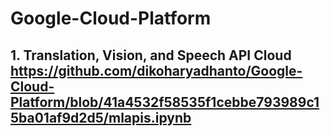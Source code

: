# Google-Cloud-Platform

## 1. Translation, Vision, and Speech API Cloud https://github.com/dikoharyadhanto/Google-Cloud-Platform/blob/41a4532f58535f1cebbe793989c15ba01af9d2d5/mlapis.ipynb
